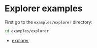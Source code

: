 # Explorer examples


First go to the `examples/explorer` directory:

```sh
cd examples/explorer
```


- [explorer](./explorer.md)
